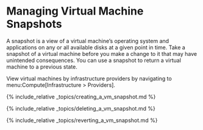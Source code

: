 # Managing Virtual Machine Snapshots

A snapshot is a view of a virtual machine’s operating system and
applications on any or all available disks at a given point in time.
Take a snapshot of a virtual machine before you make a change to it that
may have unintended consequences. You can use a snapshot to return a
virtual machine to a previous state.

View virtual machines by infrastructure providers by navigating to
menu:Compute\[Infrastructure \> Providers\].

{% include_relative _topics/creating_a_vm_snapshot.md %}

{% include_relative _topics/deleting_a_vm_snapshot.md %}

{% include_relative _topics/reverting_a_vm_snapshot.md %}

